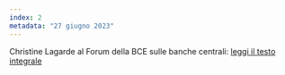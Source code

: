 ```yaml
---
index: 2
metadata: "27 giugno 2023"
---
```


Christine Lagarde al Forum della BCE sulle banche centrali: <a href="/assets/2023-06-27-Lagarde-breaking-persistence-of-inflation.pdf" target="_blank">leggi il testo integrale</a>

